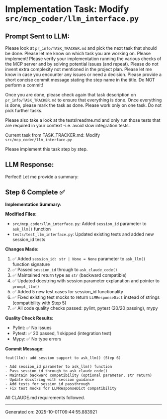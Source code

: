 # Implementation Task: Modify `src/mcp_coder/llm_interface.py`

## Prompt Sent to LLM:
Please look at `pr_info/TASK_TRACKER.md` and pick the next task that should be done.
Please let me know on which task you are working on.
Please implement!
Please verify your implementation running the various checks of the MCP server and by solving potential issues (and repeat).
Please do not invent extra complexity not mentioned in the project plan.
Please let me know in case you encounter any issues or need a decision.
Please provide a short concise commit message stating the step name in the title. Do NOT perform a commit!

Once you are done, please check again that task description on `pr_info/TASK_TRACKER.md` to ensure that everything is done.
Once everything is done, please mark the task as done.
Please work only on one task. Do not pick further tasks.

Please also take a look at the tests\readme.md and only run those tests that are required in your context -i.e. avoid slow integration tests.

Current task from TASK_TRACKER.md: Modify `src/mcp_coder/llm_interface.py`

Please implement this task step by step.

## LLM Response:
Perfect! Let me provide a summary:

## Step 6 Complete ✅

**Implementation Summary:**

**Modified Files:**
- `src/mcp_coder/llm_interface.py`: Added `session_id` parameter to `ask_llm()` function
- `tests/test_llm_interface.py`: Updated existing tests and added new session_id tests

**Changes Made:**

1. ✅ Added `session_id: str | None = None` parameter to `ask_llm()` function signature
2. ✅ Passed `session_id` through to `ask_claude_code()` 
3. ✅ Maintained return type as `str` (backward compatible)
4. ✅ Updated docstring with session parameter explanation and pointer to `prompt_llm()`
5. ✅ Added 5 new test cases for session_id functionality
6. ✅ Fixed existing test mocks to return `LLMResponseDict` instead of strings (compatibility with Step 5)
7. ✅ All code quality checks passed: pylint, pytest (20/20 passing), mypy

**Quality Check Results:**
- Pylint: ✅ No issues
- Pytest: ✅ 20 passed, 1 skipped (integration test)
- Mypy: ✅ No type errors

**Commit Message:**

```
feat(llm): add session support to ask_llm() (Step 6)

- Add session_id parameter to ask_llm() function
- Pass session_id through to ask_claude_code()
- Maintain backward compatibility (optional parameter, str return)
- Update docstring with session guidance
- Add tests for session_id passthrough
- Fix test mocks for LLMResponseDict compatibility
```

All CLAUDE.md requirements followed.

---
Generated on: 2025-10-01T09:44:55.883921